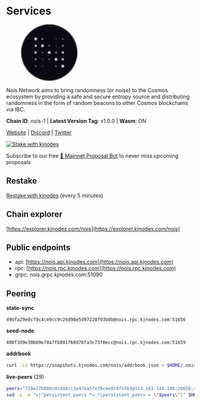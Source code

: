 # Services

<figure><img src="https://raw.githubusercontent.com/kj89/cosmos-images/main/logos/nois.png" width="150" alt=""><figcaption></figcaption></figure>

Nois Network aims to bring randomness (or noise)  to the Cosmos ecosystem by providing a safe and  secure entropy source and distributing randomness  in the form of random beacons to other Cosmos blockchains via IBC.

**Chain ID**: nois-1 | **Latest Version Tag**: v1.0.0 | **Wasm**: ON

[Website](https://nois.network) | [Discord](https://discord.gg/dHdpwtEb6F) | [Twitter](https://twitter.com/NoisRNG)

[![Stake with kjnodes](https://i.ibb.co/cr44Q8j/button-stake-with-kjnodes.png)](https://restake.app/nois/noisvaloper1fe7ju873fkknmfrmytaft93y5rlf0xcrqtp39k)

Subscribe to our free [🤖 Mainnet Proposal Bot](https://t.me/kjnodes_proposal_bot) to never miss upcoming proposals

## Restake

[Restake with kjnodes](https://restake.app/nois/noisvaloper1fe7ju873fkknmfrmytaft93y5rlf0xcrqtp39k) (every 5 minutes)
## Chain explorer
[https://explorer.kjnodes.com/nois](https://explorer.kjnodes.com/nois)

## Public endpoints

* api: [https://nois.api.kjnodes.com](https://nois.api.kjnodes.com)
* rpc: [https://nois.rpc.kjnodes.com](https://nois.rpc.kjnodes.com)
* grpc: nois.grpc.kjnodes.com:51090

## Peering

**state-sync**

```text
d9bfa29e0cf9c4ce0cc9c26d98e5d97228f93b0b@nois.rpc.kjnodes.com:51656
```

**seed-node**

```text
400f3d9e30b69e78a7fb891f60d76fa3c73f0ecc@nois.rpc.kjnodes.com:51659
```

**addrbook**
```bash
curl -Ls https://snapshots.kjnodes.com/nois/addrbook.json > $HOME/.noisd/config/addrbook.json
```

**live-peers** (29)
```bash
peers="728e27b880c4cd48cc3e47ea5fe39cee8c4f55b3@113.161.144.108:26656,c86b0c3ffb4fa65b188ac68d2872a9d91559bce1@65.21.55.133:26656,379c0e32463be66e5cf8d13d62eb87ddb1a702c2@142.132.152.46:47656,171b9d4700909ec297641aa8a69d45b4149f0d1d@141.94.193.28:55726,8f36fd1d1b8718e54053b64717ddbbbe2a4e6d3d@154.53.44.239:26656,d9bfa29e0cf9c4ce0cc9c26d98e5d97228f93b0b@65.109.88.38:51656,95eeb1ac374e4144b05b36f6c5986472e7ef698f@135.181.209.51:26786,0ede37f273933f5f9d6644f68e51128c6332c431@65.108.11.234:26656,922d90c7ef1840c984fcfa387a491c8d3c4481dc@65.108.141.109:55656,9d21af60ad2568ffcb55a0bd0eb03b6cfa2644c5@49.12.120.113:26656,c98c58a8cd821f8814bb995d30299e76abb485aa@142.132.194.157:26456,8ec2fee6c37c07cc5af57ec870015a0191d4707d@65.108.65.36:51656,483678c263d8ceb45b11e450628928d05c641187@194.163.167.138:60656,5cb88ba0649f0ae6e7bb7df9aa6a630702bd3643@91.107.192.45:26656,6eb54f48d03c2da8ab354c99ba25c80ccdeb5127@37.27.0.53:26656,2e1d9305a5be27fc708ea7bc2fade939be1259e6@65.108.82.62:51656,1893178693fc4e376f8c093ae30e44e27619f79c@198.244.213.94:25156,ad53e98a88aa0c6f724b457ad6575b83c5f4a02b@167.235.15.19:30656,acf21becb9397db3dc7ad29cd11993c8869d0ad3@65.21.52.246:26656,b26e5ac4afbadf96ad31ee3aeb5e6557f2894037@65.108.199.222:30656,83e530ade685efa61579eccd9f990462cd0ff36e@5.189.157.124:21656,ebc272824924ea1a27ea3183dd0b9ba713494f83@195.3.220.136:27286,e541e3a182bcb8d8da8cea17716d12f0b730a0a6@144.76.40.53:17356,2b76652c956ddf9318ac46130a538d679a5e8a98@95.165.89.222:25656,40692288807db7ac022e24e9247cd60e7fc995c7@81.0.248.57:17356,f03752476d5f328b26960e20b6101a68c3c9cd6d@65.109.112.170:27656,5538f2c7fdbf5e1c71f456c07f863d82ee814935@95.217.154.80:26656,00852ba0bfdf20aac74369b1a5c43e50668c9738@135.181.128.114:17356,1eef6409922688e5bf6f00891537552b9ba5540f@135.181.119.59:51656"
sed -i -e "s|^persistent_peers *=.*|persistent_peers = \"$peers\"|" $HOME/.noisd/config/config.toml
```
